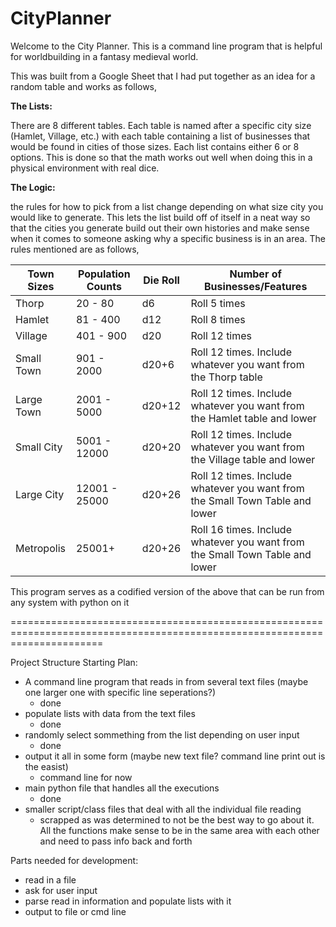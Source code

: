# CityPlanner

Welcome to the City Planner. This is a command line program that is helpful for worldbuilding in a fantasy medieval world.

This was built from a Google Sheet that I had put together as an idea for a random table and works as follows,

**The Lists:**

There are 8 different tables. Each table is named after a specific city size (Hamlet, Village, etc.) with each table containing a list of businesses that 
would be found in cities of those sizes. Each list contains either 6 or 8 options. This is done so that the math works out well when doing this 
in a physical environment with real dice. 

**The Logic:**

the rules for how to pick from a list change depending on what size city you would like to generate. This lets the list build off of itself in a neat way
so that the cities you generate build out their own histories and make sense when it comes to someone asking why a specific business is in an area. The 
rules mentioned are as follows,


 Town Sizes | Population Counts | Die Roll | 	Number of Businesses/Features                                                
|------------|---|---|-------------------------------------------------------------------------------|
 Thorp      |	20 - 80	      |   d6	  | Roll 5 times                                                                  
 Hamlet	    |    81 - 400	  |   d12	  | Roll 8 times                                                                  
 Village	   |    401 - 900	  |   d20	  | Roll 12 times                                                                 
 Small Town |	901 - 2000	  |   d20+6  | 	Roll 12 times. Include whatever you want from the Thorp table                
 Large Town |	2001 - 5000	  |   d20+12 | 	Roll 12 times. Include whatever you want from the Hamlet table and lower     
 Small City |	5001 - 12000  |   d20+20 | 	Roll 12 times. Include whatever you want from the Village table and lower    
 Large City |	12001 - 25000 |   d20+26 | 	Roll 12 times. Include whatever you want from the Small Town Table and lower 
 Metropolis |	25001+        |   d20+26 | 	Roll 16 times. Include whatever you want from the Small Town Table and lower 

This program serves as a codified version of the above that can be run from any system with python on it



============================================================================================================================



Project Structure Starting Plan:

- A command line program that reads in from several text files (maybe one larger one with specific line seperations?)
	- done
- populate lists with data from the text files
	- done
- randomly select sommething from the list depending on user input
	- done
- output it all in some form (maybe new text file? command line print out is the easist)
	- command line for now
- main python file that handles all the executions
	- done
- smaller script/class files that deal with all the individual file reading
	- scrapped as was determined to not be the best way to go about it. All the functions make sense to be in the same area with each other and need to pass info back and forth

Parts needed for development:
- read in a file
- ask for user input
- parse read in information and populate lists with it
- output to file or cmd line